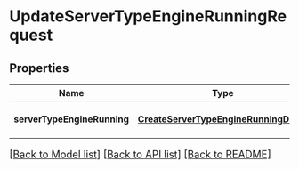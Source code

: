 # UpdateServerTypeEngineRunningRequest

## Properties
Name | Type | Description | Notes
------------ | ------------- | ------------- | -------------
**serverTypeEngineRunning** | [**CreateServerTypeEngineRunningDetail**](CreateServerTypeEngineRunningDetail.md) |  | [optional] [default to null]

[[Back to Model list]](../README.md#documentation-for-models) [[Back to API list]](../README.md#documentation-for-api-endpoints) [[Back to README]](../README.md)

<style>
     p, ul, ol, li { font-size: 18px !important;}
</style>


